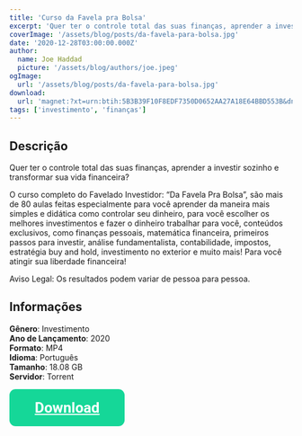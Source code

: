 ```yaml
---
title: 'Curso da Favela pra Bolsa'
excerpt: 'Quer ter o controle total das suas finanças, aprender a investir sozinho e transformar sua vida financeira? O curso completo do Favelado Investidor: “Da Favela Pra Bolsa”, são mais de 80 aulas feitas especialmente para você aprender da maneira mais simples e didática como controlar seu dinheiro'
coverImage: '/assets/blog/posts/da-favela-para-bolsa.jpg'
date: '2020-12-28T03:00:00.000Z'
author:
  name: Joe Haddad
  picture: '/assets/blog/authors/joe.jpeg'
ogImage:
  url: '/assets/blog/posts/da-favela-para-bolsa.jpg'
download:
  url: 'magnet:?xt=urn:btih:5B3B39F10F8EDF7350D0652AA27A18E64BBD553B&dn=Favela%20Pra%20Bolsa%20-%20Favelado%20Investidor&tr=udp%3a%2f%2ftracker.openbittorrent.com%3a1337%2fannounce&tr=udp%3a%2f%2ftracker.opentrackr.org%3a1337%2fannounce'
tags: ['investimento', 'finanças']
---
```

## Descrição

Quer ter o controle total das suas finanças, aprender a investir sozinho e transformar sua vida financeira?

O curso completo do Favelado Investidor: “Da Favela Pra Bolsa”, são mais de 80 aulas feitas especialmente para você aprender da maneira mais simples e didática como controlar seu dinheiro, para você escolher os melhores investimentos e fazer o dinheiro trabalhar para você, conteúdos exclusivos, como finanças pessoais, matemática financeira, primeiros passos para investir, análise fundamentalista, contabilidade, impostos, estratégia buy and hold, investimento no exterior e muito mais! Para você atingir sua liberdade financeira!

Aviso Legal: Os resultados podem variar de pessoa para pessoa.

## Informações

**Gênero**: Investimento  
**Ano de Lançamento**: 2020  
**Formato**: MP4  
**Idioma**: Português  
**Tamanho**: 18.08 GB  
**Servidor**: Torrent  

<div class="download">
<a class="downloadButton" href="magnet:?xt=urn:btih:5B3B39F10F8EDF7350D0652AA27A18E64BBD553B&dn=Favela%20Pra%20Bolsa%20-%20Favelado%20Investidor&tr=udp%3a%2f%2ftracker.openbittorrent.com%3a1337%2fannounce&tr=udp%3a%2f%2ftracker.opentrackr.org%3a1337%2fannounce">Download</a>
</div>

<style>
  .downloadButton {
    background:    #15d798;
    border-radius: 11px;
    padding:       20px 45px;
    color:         #ffffff;
    display:       inline-block;
    font:          normal bold 26px/1 "Roboto", sans-serif;
    text-align:    center;
  }
  .downloadButton:hover {
    background:    #15d798;
    box-shadow: 5px 5px 5px 0px rgba(0,0,0,0.3);
  }
</style>
